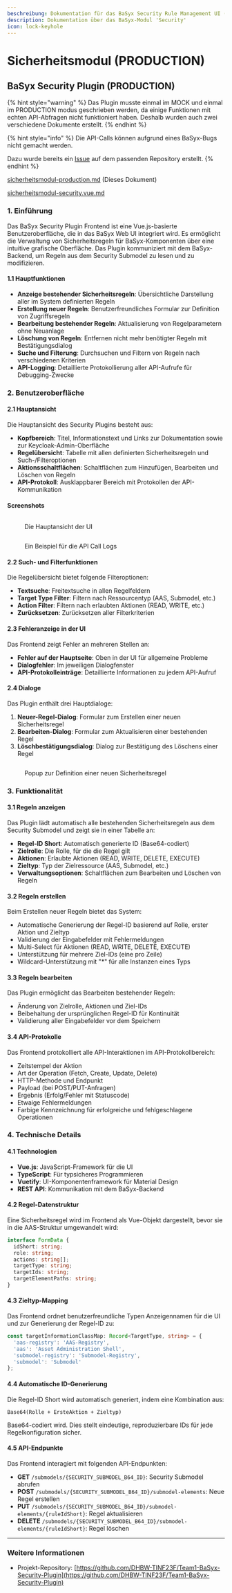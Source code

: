 ```yaml
---
beschreibung: Dokumentation für das BaSyx Security Rule Management UI (Security.vue)
description: Dokumentation über das BaSyx-Modul 'Security'
icon: lock-keyhole
---
```


# Sicherheitsmodul (PRODUCTION)

## BaSyx Security Plugin (PRODUCTION)

{% hint style="warning" %}
Das Plugin musste einmal im MOCK und einmal im PRODUCTION modus geschrieben werden, da einige Funktionen mit echten API-Abfragen nicht funktioniert haben. Deshalb wurden auch zwei verschiedene Dokumente erstellt.
{% endhint %}

{% hint style="info" %}
Die API-Calls können aufgrund eines BaSyx-Bugs nicht gemacht werden.

Dazu wurde bereits ein [Issue](https://github.com/eclipse-basyx/basyx-java-server-sdk/issues/707) auf dem passenden Repository erstellt.
{% endhint %}



[sicherheitsmodul-production.md](sicherheitsmodul-production.md "mention") (Dieses Dokument)

[sicherheitsmodul-security.vue.md](sicherheitsmodul-security.vue.md "mention")

### 1. Einführung

Das BaSyx Security Plugin Frontend ist eine Vue.js-basierte Benutzeroberfläche, die in das BaSyx Web UI integriert wird. Es ermöglicht die Verwaltung von Sicherheitsregeln für BaSyx-Komponenten über eine intuitive grafische Oberfläche. Das Plugin kommuniziert mit dem BaSyx-Backend, um Regeln aus dem Security Submodel zu lesen und zu modifizieren.

#### 1.1 Hauptfunktionen

* **Anzeige bestehender Sicherheitsregeln**: Übersichtliche Darstellung aller im System definierten Regeln
* **Erstellung neuer Regeln**: Benutzerfreundliches Formular zur Definition von Zugriffsregeln
* **Bearbeitung bestehender Regeln**: Aktualisierung von Regelparametern ohne Neuanlage
* **Löschung von Regeln**: Entfernen nicht mehr benötigter Regeln mit Bestätigungsdialog
* **Suche und Filterung**: Durchsuchen und Filtern von Regeln nach verschiedenen Kriterien
* **API-Logging**: Detaillierte Protokollierung aller API-Aufrufe für Debugging-Zwecke

### 2. Benutzeroberfläche

#### 2.1 Hauptansicht

Die Hauptansicht des Security Plugins besteht aus:

* **Kopfbereich**: Titel, Informationstext und Links zur Dokumentation sowie zur Keycloak-Admin-Oberfläche
* **Regelübersicht**: Tabelle mit allen definierten Sicherheitsregeln und Such-/Filteroptionen
* **Aktionsschaltflächen**: Schaltflächen zum Hinzufügen, Bearbeiten und Löschen von Regeln
* **API-Protokoll**: Ausklappbarer Bereich mit Protokollen der API-Kommunikation

#### Screenshots

<figure><img src="../.gitbook/assets/image (1).png" alt=""><figcaption><p>Die Hauptansicht der UI</p></figcaption></figure>

<figure><img src="../.gitbook/assets/Screenshot 2025-05-08 at 12-10-37 AAS UI.png" alt=""><figcaption><p>Ein Beispiel für die API Call Logs</p></figcaption></figure>

#### 2.2 Such- und Filterfunktionen

Die Regelübersicht bietet folgende Filteroptionen:

* **Textsuche**: Freitextsuche in allen Regelfeldern
* **Target Type Filter**: Filtern nach Ressourcentyp (AAS, Submodel, etc.)
* **Action Filter**: Filtern nach erlaubten Aktionen (READ, WRITE, etc.)
* **Zurücksetzen**: Zurücksetzen aller Filterkriterien

#### 2.3 Fehleranzeige in der UI

Das Frontend zeigt Fehler an mehreren Stellen an:

* **Fehler auf der Hauptseite**: Oben in der UI für allgemeine Probleme
* **Dialogfehler**: Im jeweiligen Dialogfenster
* **API-Protokolleinträge**: Detaillierte Informationen zu jedem API-Aufruf

#### 2.4 Dialoge

Das Plugin enthält drei Hauptdialoge:

1. **Neuer-Regel-Dialog**: Formular zum Erstellen einer neuen Sicherheitsregel
2. **Bearbeiten-Dialog**: Formular zum Aktualisieren einer bestehenden Regel
3. **Löschbestätigungsdialog**: Dialog zur Bestätigung des Löschens einer Regel

<figure><img src="../.gitbook/assets/Screenshot 2025-04-25 at 14-23-43 AAS UI.png" alt=""><figcaption><p>Popup zur Definition einer neuen Sicherheitsregel</p></figcaption></figure>

### 3. Funktionalität

#### 3.1 Regeln anzeigen

Das Plugin lädt automatisch alle bestehenden Sicherheitsregeln aus dem Security Submodel und zeigt sie in einer Tabelle an:

* **Regel-ID Short**: Automatisch generierte ID (Base64-codiert)
* **Zielrolle**: Die Rolle, für die die Regel gilt
* **Aktionen**: Erlaubte Aktionen (READ, WRITE, DELETE, EXECUTE)
* **Zieltyp**: Typ der Zielressource (AAS, Submodel, etc.)
* **Verwaltungsoptionen**: Schaltflächen zum Bearbeiten und Löschen von Regeln

#### 3.2 Regeln erstellen

Beim Erstellen neuer Regeln bietet das System:

* Automatische Generierung der Regel-ID basierend auf Rolle, erster Aktion und Zieltyp
* Validierung der Eingabefelder mit Fehlermeldungen
* Multi-Select für Aktionen (READ, WRITE, DELETE, EXECUTE)
* Unterstützung für mehrere Ziel-IDs (eine pro Zeile)
* Wildcard-Unterstützung mit "\*" für alle Instanzen eines Typs

#### 3.3 Regeln bearbeiten

Das Plugin ermöglicht das Bearbeiten bestehender Regeln:

* Änderung von Zielrolle, Aktionen und Ziel-IDs
* Beibehaltung der ursprünglichen Regel-ID für Kontinuität
* Validierung aller Eingabefelder vor dem Speichern

#### 3.4 API-Protokolle

Das Frontend protokolliert alle API-Interaktionen im API-Protokollbereich:

* Zeitstempel der Aktion
* Art der Operation (Fetch, Create, Update, Delete)
* HTTP-Methode und Endpunkt
* Payload (bei POST/PUT-Anfragen)
* Ergebnis (Erfolg/Fehler mit Statuscode)
* Etwaige Fehlermeldungen
* Farbige Kennzeichnung für erfolgreiche und fehlgeschlagene Operationen

### 4. Technische Details

#### 4.1 Technologien

* **Vue.js**: JavaScript-Framework für die UI
* **TypeScript**: Für typsicheres Programmieren
* **Vuetify**: UI-Komponentenframework für Material Design
* **REST API**: Kommunikation mit dem BaSyx-Backend

#### 4.2 Regel-Datenstruktur

Eine Sicherheitsregel wird im Frontend als Vue-Objekt dargestellt, bevor sie in die AAS-Struktur umgewandelt wird:

```typescript
interface FormData {
  idShort: string;
  role: string;
  actions: string[];
  targetType: string;
  targetIds: string;
  targetElementPaths: string;
}
```

#### 4.3 Zieltyp-Mapping

Das Frontend ordnet benutzerfreundliche Typen Anzeigennamen für die UI und zur Generierung der Regel-ID zu:

```typescript
const targetInformationClassMap: Record<TargetType, string> = {
  'aas-registry': 'AAS-Registry',
  'aas': 'Asset Administration Shell',
  'submodel-registry': 'Submodel-Registry',
  'submodel': 'Submodel'
};
```

#### 4.4 Automatische ID-Generierung

Die Regel-ID Short wird automatisch generiert, indem eine Kombination aus:

```
Base64(Rolle + ErsteAktion + Zieltyp)
```

Base64-codiert wird. Dies stellt eindeutige, reproduzierbare IDs für jede Regelkonfiguration sicher.

#### 4.5 API-Endpunkte

Das Frontend interagiert mit folgenden API-Endpunkten:

* **GET** `/submodels/{SECURITY_SUBMODEL_B64_ID}`: Security Submodel abrufen
* **POST** `/submodels/{SECURITY_SUBMODEL_B64_ID}/submodel-elements`: Neue Regel erstellen
* **PUT** `/submodels/{SECURITY_SUBMODEL_B64_ID}/submodel-elements/{ruleIdShort}`: Regel aktualisieren
* **DELETE** `/submodels/{SECURITY_SUBMODEL_B64_ID}/submodel-elements/{ruleIdShort}`: Regel löschen

***

### Weitere Informationen

* Projekt-Repository: [https://github.com/DHBW-TINF23F/Team1-BaSyx-Security-Plugin](https://github.com/DHBW-TINF23F/Team1-BaSyx-Security-Plugin)
